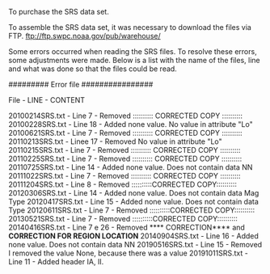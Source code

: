 To purchase the SRS data set.

To assemble the SRS data set, it was necessary to download the files via FTP.
ftp://ftp.swpc.noaa.gov/pub/warehouse/


Some errors occurred when reading the SRS files. To resolve these errors, some adjustments were made.
Below is a list with the name of the files, line and what was done so that the files could be read.

######### Error file ################

File  -        LINE   -     CONTENT

20100214SRS.txt - Line 7 - Removed :::::::::: CORRECTED COPY ::::::::::
20100228SRS.txt - Line 18 - Added none value. No value in attribute "Lo"
20100621SRS.txt - Line 7 - Removed :::::::::: CORRECTED COPY ::::::::::
20110213SRS.txt - Linee 17 - Removed No value in attribute "Lo"
20110215SRS.txt - Line 7 - Removed :::::::::: CORRECTED COPY ::::::::::
20110225SRS.txt - Line 7 - Removed :::::::::: CORRECTED COPY ::::::::::
20110725SRS.txt - Line 14 - Added none value. Does not contain data NN
20111022SRS.txt - Line 7 - Removed :::::::::: CORRECTED COPY ::::::::::
20111204SRS.txt - Line 8 - Removed ::::::::::CORRECTED COPY::::::::::
20120306SRS.txt - Line 14 - Added none value. Does not contain data Mag Type
20120417SRS.txt - Line 15 - Added none value. Does not contain data Type
20120611SRS.txt - Line 7 - Removed ::::::::::CORRECTED COPY::::::::::
20130521SRS.txt - Line 7 - Removed ::::::::::CORRECTED COPY::::::::::
20140416SRS.txt - Line 7 e 26 - Removed **** CORRECTION**** and ****CORRECTION FOR REGION LOCATION****
20140904SRS.txt - Line 16 - Added none value. Does not contain data NN
20190516SRS.txt - Line 15 - Removed I removed the value None, because there was a value
20191011SRS.txt - Line 11 - Added header IA, II.